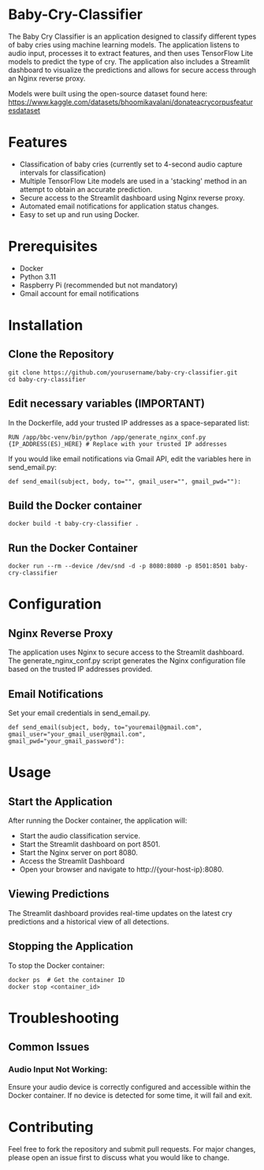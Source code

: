 # Baby-Cry-Classifier
The Baby Cry Classifier is an application designed to classify different types of baby cries using machine learning models. The application listens to audio input, processes it to extract features, and then uses TensorFlow Lite models to predict the type of cry. The application also includes a Streamlit dashboard to visualize the predictions and allows for secure access through an Nginx reverse proxy.  

Models were built using the open-source dataset found here: https://www.kaggle.com/datasets/bhoomikavalani/donateacrycorpusfeaturesdataset  

# Features
- Classification of baby cries (currently set to 4-second audio capture intervals for classification)
- Multiple TensorFlow Lite models are used in a 'stacking' method in an attempt to obtain an accurate prediction.
- Secure access to the Streamlit dashboard using Nginx reverse proxy.
- Automated email notifications for application status changes.
- Easy to set up and run using Docker.  

# Prerequisites
- Docker
- Python 3.11
- Raspberry Pi (recommended but not mandatory)
- Gmail account for email notifications  

# Installation
## Clone the Repository
```
git clone https://github.com/yourusername/baby-cry-classifier.git  
cd baby-cry-classifier
``` 

## Edit necessary variables (IMPORTANT)
In the Dockerfile, add your trusted IP addresses as a space-separated list:  
```
RUN /app/bbc-venv/bin/python /app/generate_nginx_conf.py {IP_ADDRESS(ES)_HERE} # Replace with your trusted IP addresses
```

If you would like email notifications via Gmail API, edit the variables here in send_email.py:  
```
def send_email(subject, body, to="", gmail_user="", gmail_pwd=""):
```

## Build the Docker container
```
docker build -t baby-cry-classifier .
```

## Run the Docker Container
```
docker run --rm --device /dev/snd -d -p 8080:8080 -p 8501:8501 baby-cry-classifier
```

# Configuration
## Nginx Reverse Proxy
The application uses Nginx to secure access to the Streamlit dashboard. The generate_nginx_conf.py script generates the Nginx configuration file based on the trusted IP addresses provided.  

## Email Notifications
Set your email credentials in send_email.py.  
```
def send_email(subject, body, to="youremail@gmail.com", gmail_user="your_gmail_user@gmail.com", gmail_pwd="your_gmail_password"):
```

# Usage
## Start the Application
After running the Docker container, the application will:  

- Start the audio classification service.
- Start the Streamlit dashboard on port 8501.
- Start the Nginx server on port 8080.
- Access the Streamlit Dashboard
- Open your browser and navigate to http://{your-host-ip}:8080.  

## Viewing Predictions
The Streamlit dashboard provides real-time updates on the latest cry predictions and a historical view of all detections.  

## Stopping the Application
To stop the Docker container:  
```
docker ps  # Get the container ID  
docker stop <container_id>
```

# Troubleshooting
## Common Issues
### Audio Input Not Working:
Ensure your audio device is correctly configured and accessible within the Docker container. If no device is detected for some time, it will fail and exit.  

# Contributing
Feel free to fork the repository and submit pull requests. For major changes, please open an issue first to discuss what you would like to change.
